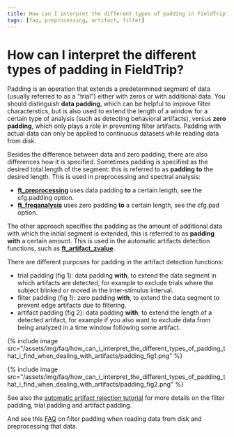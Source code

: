```yaml
---
title: How can I interpret the different types of padding in FieldTrip?
tags: [faq, preprocessing, artifact, filter]
---
```


# How can I interpret the different types of padding in FieldTrip?

Padding is an operation that extends a predetermined segment of data (usually referred to as a "trial") either with zeros or with additional data. You should distinguish **data padding**, which can be helpful to improve filter characterstics, but is also used to extend the length of a window for a certain type of analysis (such as detecting behavioral artifacts), versus **zero padding**, which only plays a role in preventing filter artifacts. Padding with actual data can only be applied to continuous datasets while reading data from disk.

Besides the difference between data and zero padding, there are also differences how it is specified. Sometimes padding is specified as the desired total length of the segment: this is referred to as **padding to** the desired length. This is used in preprocessing and spectral analysis:

- **[ft_preprocessing](/reference/ft_preprocessing)** uses data padding **to** a certain length, see the cfg.padding option.
- **[ft_freqanalysis](/reference/ft_freqanalysis)** uses zero padding **to** a certain length, see the cfg.pad option.

The other approach specifies the padding as the amount of additional data with which the initial segment is extended, this is referred to as **padding with** a certain amount. This is used in the automatic artifacts detection functions, such as **[ft_artifact_zvalue](/reference/ft_artifact_zvalue)**.

There are different purposes for padding in the artifact detection functions:

- trial padding (fig 1): data padding **with**, to extend the data segment in which artifacts are detected, for example to exclude trials where the subject blinked or moved in the inter-stimulus interval.
- filter padding (fig 1): zero padding **with**, to extend the data segment to prevent edge artifacts due to filtering.
- artifact padding (fig 2): data padding **with**, to extend the length of a detected artifact, for example if you also want to exclude data from being analyzed in a time window following some artifact.

{% include image src="/assets/img/faq/how_can_i_interpret_the_different_types_of_padding_that_i_find_when_dealing_with_artifacts/padding_fig1.png" %}

{% include image src="/assets/img/faq/how_can_i_interpret_the_different_types_of_padding_that_i_find_when_dealing_with_artifacts/padding_fig2.png" %}

See also the [automatic artifact rejection tutorial](/tutorial/automatic_artifact_rejection) for more details on the filter padding, trial padding and artifact padding.

And see this [FAQ](/faq/how_does_the_filter_padding_in_preprocessing_work) on filter padding when reading data from disk and preprocessing that data.
